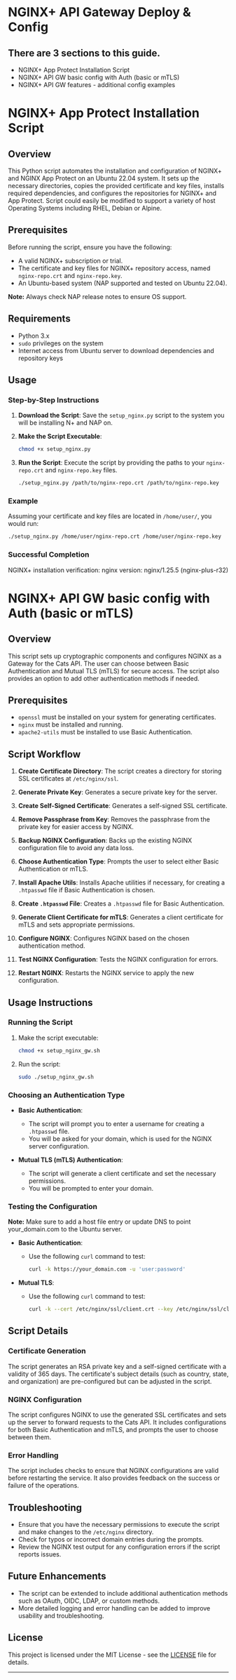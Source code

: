 # NGINX+ API Gateway Deploy & Config

## There are 3 sections to this guide. 

- NGINX+ App Protect Installation Script
- NGINX+ API GW basic config with Auth (basic or mTLS)
- NGINX+ API GW features - additional config examples

# NGINX+ App Protect Installation Script

## Overview

This Python script automates the installation and configuration of NGINX+ and NGINX App Protect on an Ubuntu 22.04 system. It sets up the necessary directories, copies the provided certificate and key files, installs required dependencies, and configures the repositories for NGINX+ and App Protect. Script could easily be modified to support a variety of host Operating Systems including RHEL, Debian or Alpine. 

## Prerequisites

Before running the script, ensure you have the following:

- A valid NGINX+ subscription or trial.
- The certificate and key files for NGINX+ repository access, named `nginx-repo.crt` and `nginx-repo.key`.
- An Ubuntu-based system (NAP supported and tested on Ubuntu 22.04).

**Note:** Always check NAP release notes to ensure OS support.


## Requirements

- Python 3.x
- `sudo` privileges on the system
- Internet access from Ubuntu server to download dependencies and repository keys

## Usage

### Step-by-Step Instructions

1. **Download the Script**: Save the `setup_nginx.py` script to the system you will be installing N+ and NAP on.

2. **Make the Script Executable**:
    ```bash
    chmod +x setup_nginx.py
    ```

3. **Run the Script**: Execute the script by providing the paths to your `nginx-repo.crt` and `nginx-repo.key` files.
    ```bash
    ./setup_nginx.py /path/to/nginx-repo.crt /path/to/nginx-repo.key
    ```

### Example

Assuming your certificate and key files are located in `/home/user/`, you would run:
```bash
./setup_nginx.py /home/user/nginx-repo.crt /home/user/nginx-repo.key
```
### Successful Completion

NGINX+ installation verification:
nginx version: nginx/1.25.5 (nginx-plus-r32)

# NGINX+ API GW basic config with Auth (basic or mTLS)

## Overview

This script sets up cryptographic components and configures NGINX as a Gateway for the Cats API. The user can choose between Basic Authentication and Mutual TLS (mTLS) for secure access. The script also provides an option to add other authentication methods if needed.

## Prerequisites

- `openssl` must be installed on your system for generating certificates.
- `nginx` must be installed and running.
- `apache2-utils` must be installed to use Basic Authentication.

## Script Workflow

1. **Create Certificate Directory**: The script creates a directory for storing SSL certificates at `/etc/nginx/ssl`.

2. **Generate Private Key**: Generates a secure private key for the server.

3. **Create Self-Signed Certificate**: Generates a self-signed SSL certificate.

4. **Remove Passphrase from Key**: Removes the passphrase from the private key for easier access by NGINX.

5. **Backup NGINX Configuration**: Backs up the existing NGINX configuration file to avoid any data loss.

6. **Choose Authentication Type**: Prompts the user to select either Basic Authentication or mTLS.

7. **Install Apache Utils**: Installs Apache utilities if necessary, for creating a `.htpasswd` file if Basic Authentication is chosen.

8. **Create `.htpasswd` File**: Creates a `.htpasswd` file for Basic Authentication.

9. **Generate Client Certificate for mTLS**: Generates a client certificate for mTLS and sets appropriate permissions.

10. **Configure NGINX**: Configures NGINX based on the chosen authentication method.

11. **Test NGINX Configuration**: Tests the NGINX configuration for errors.

12. **Restart NGINX**: Restarts the NGINX service to apply the new configuration.

## Usage Instructions

### Running the Script

1. Make the script executable:
    ```bash
    chmod +x setup_nginx_gw.sh
    ```

2. Run the script:
    ```bash
    sudo ./setup_nginx_gw.sh
    ```

### Choosing an Authentication Type

- **Basic Authentication**:
  - The script will prompt you to enter a username for creating a `.htpasswd` file.
  - You will be asked for your domain, which is used for the NGINX server configuration.

- **Mutual TLS (mTLS) Authentication**:
  - The script will generate a client certificate and set the necessary permissions.
  - You will be prompted to enter your domain.

### Testing the Configuration

**Note:** Make sure to add a host file entry or update DNS to point your_domain.com to the Ubuntu server. 

- **Basic Authentication**:
  - Use the following `curl` command to test:
    ```bash
    curl -k https://your_domain.com -u 'user:password'
    ```

- **Mutual TLS**:
  - Use the following `curl` command to test:
    ```bash
    curl -k --cert /etc/nginx/ssl/client.crt --key /etc/nginx/ssl/client.key https://your_domain.com
    ```

## Script Details

### Certificate Generation

The script generates an RSA private key and a self-signed certificate with a validity of 365 days. The certificate's subject details (such as country, state, and organization) are pre-configured but can be adjusted in the script.

### NGINX Configuration

The script configures NGINX to use the generated SSL certificates and sets up the server to forward requests to the Cats API. It includes configurations for both Basic Authentication and mTLS, and prompts the user to choose between them.

### Error Handling

The script includes checks to ensure that NGINX configurations are valid before restarting the service. It also provides feedback on the success or failure of the operations.

## Troubleshooting

- Ensure that you have the necessary permissions to execute the script and make changes to the `/etc/nginx` directory.
- Check for typos or incorrect domain entries during the prompts.
- Review the NGINX test output for any configuration errors if the script reports issues.

## Future Enhancements

- The script can be extended to include additional authentication methods such as OAuth, OIDC, LDAP, or custom methods.
- More detailed logging and error handling can be added to improve usability and troubleshooting.

## License

This project is licensed under the MIT License - see the [LICENSE](LICENSE) file for details.

---
